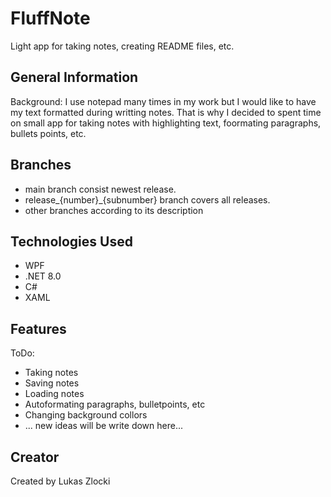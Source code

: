 # FluffNote

Light app for taking notes, creating README files, etc.


## General Information

Background:
I use notepad many times in my work but I would like to have my text formatted during writting notes.
That is why I decided to spent time on small app for taking notes with highlighting text, foormating paragraphs, bullets points, etc.


## Branches

* main branch consist newest release.
* release_{number}_{subnumber} branch covers all releases.
* other branches according to its description


## Technologies Used

* WPF
* .NET 8.0
* C#
* XAML


## Features

ToDo:
* Taking notes
* Saving notes
* Loading notes
* Autoformating paragraphs, bulletpoints, etc
* Changing background collors
* ... new ideas will be write down here...


## Creator

Created by Lukas Zlocki  
